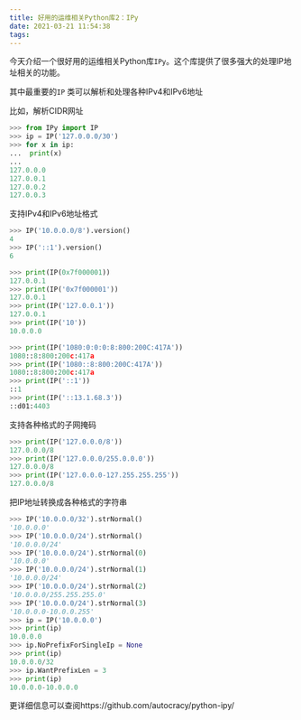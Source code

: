 ```yaml
---
title: 好用的运维相关Python库2：IPy
date: 2021-03-21 11:54:38
tags:
---
```

今天介绍一个很好用的运维相关Python库`IPy`。这个库提供了很多强大的处理IP地址相关的功能。

其中最重要的`IP` 类可以解析和处理各种IPv4和IPv6地址

比如，解析CIDR网址

```python
>>> from IPy import IP
>>> ip = IP('127.0.0.0/30')
>>> for x in ip:
...  print(x)
...
127.0.0.0
127.0.0.1
127.0.0.2
127.0.0.3
```



支持IPv4和IPv6地址格式

```python
>>> IP('10.0.0.0/8').version()
4
>>> IP('::1').version()
6

>>> print(IP(0x7f000001))
127.0.0.1
>>> print(IP('0x7f000001'))
127.0.0.1
>>> print(IP('127.0.0.1'))
127.0.0.1
>>> print(IP('10'))
10.0.0.0

>>> print(IP('1080:0:0:0:8:800:200C:417A'))
1080::8:800:200c:417a
>>> print(IP('1080::8:800:200C:417A'))
1080::8:800:200c:417a
>>> print(IP('::1'))
::1
>>> print(IP('::13.1.68.3'))
::d01:4403
```

支持各种格式的子网掩码

```python
>>> print(IP('127.0.0.0/8'))
127.0.0.0/8
>>> print(IP('127.0.0.0/255.0.0.0'))
127.0.0.0/8
>>> print(IP('127.0.0.0-127.255.255.255'))
127.0.0.0/8
```



把IP地址转换成各种格式的字符串

```python
>>> IP('10.0.0.0/32').strNormal()
'10.0.0.0'
>>> IP('10.0.0.0/24').strNormal()
'10.0.0.0/24'
>>> IP('10.0.0.0/24').strNormal(0)
'10.0.0.0'
>>> IP('10.0.0.0/24').strNormal(1)
'10.0.0.0/24'
>>> IP('10.0.0.0/24').strNormal(2)
'10.0.0.0/255.255.255.0'
>>> IP('10.0.0.0/24').strNormal(3)
'10.0.0.0-10.0.0.255'
>>> ip = IP('10.0.0.0')
>>> print(ip)
10.0.0.0
>>> ip.NoPrefixForSingleIp = None
>>> print(ip)
10.0.0.0/32
>>> ip.WantPrefixLen = 3
>>> print(ip)
10.0.0.0-10.0.0.0
```



更详细信息可以查阅https://github.com/autocracy/python-ipy/